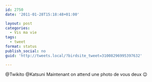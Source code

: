 ```yaml
---
id: 2750
date: '2011-01-28T15:18:48+01:00'

layout: post
categories:
  - Vis ma vie
tags:
  - tweet
format: status
publish_social: no
guid: 'http://tweets.local/?birdsite_tweet=31008296995397632'

---
```


@Twikito @Katsuni Maintenant on attend une photo de vous deux 😉